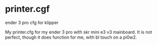 # printer.cgf
ender 3 pro cfg for klipper

My printer.cfg for my ender 3 pro with skr mini e3 v3 mainboard. It is not perfect, though it does function for me, with bl touch on a pi0w2.
